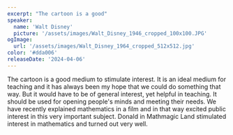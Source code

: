 ```yaml
---
excerpt: "The cartoon is a good"
speaker:
  name: 'Walt Disney'
  picture: '/assets/images/Walt_Disney_1946_cropped_100x100.JPG'
ogImage:
  url: '/assets/images/Walt_Disney_1964_cropped_512x512.jpg'
color: '#dda006'
releaseDate: '2024-04-06'
---
```

The cartoon is a good medium to stimulate interest. It is an ideal medium for teaching and it has always been my hope that we could do something that way. But it would have to be of general interest, yet helpful in teaching. It should be used for opening people's minds and meeting their needs. We have recently explained mathematics in a film and in that way excited public interest in this very important subject. Donald in Mathmagic Land stimulated interest in mathematics and turned out very well.
